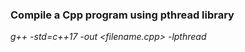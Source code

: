 ### Compile a Cpp program using pthread library
*g++ -std=c++17 -out <out> <filename.cpp> -lpthread*